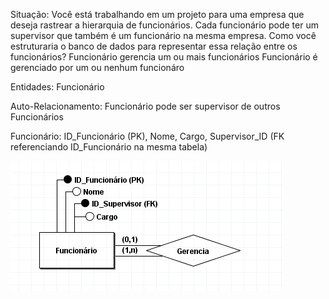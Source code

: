 Situação: Você está trabalhando em um projeto para uma empresa que deseja rastrear a hierarquia de funcionários. Cada funcionário pode ter um supervisor que também é um funcionário na mesma empresa. Como você estruturaria o banco de dados para representar essa relação entre os funcionários?
Funcionário gerencia um ou mais funcionários
Funcionário é gerenciado por um ou nenhum funcionáro

Entidades: Funcionário

Auto-Relacionamento: Funcionário pode ser supervisor de outros Funcionários

Funcionário: ID_Funcionário (PK), Nome, Cargo, Supervisor_ID (FK referenciando ID_Funcionário na mesma tabela)

![Alt text](Conceitual_8.png)